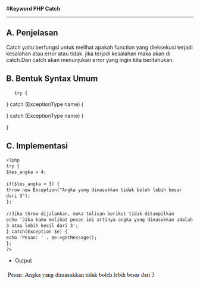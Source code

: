 #**Keyword PHP Catch**
***

## **A. Penjelasan**

Catch yaitu berfungsi untuk melihat apakah function yang dieksekusi terjadi kesalahan atau error atau tidak. jika terjadi kesalahan maka akan di catch.Dan  catch akan  menunjukan error yang ingin kita beritahukan.

## **B. Bentuk Syntax Umum**

       try {

} catch (ExceptionType name) {

} catch (ExceptionType name) {

}

## **C. Implementasi**
	<?php
	try {
	$tes_angka = 4;

	if($tes_angka > 3) {
	throw new Exception("Angka yang dimasukkan tidak boleh lebih besar dari 3");
	};

	//Jika throw dijalankan, maka tulisan berikut tidak ditampilkan
	echo 'Jika kamu melihat pesan ini artinya angka yang dimasukkan adalah 3 atau lebih kecil dari 3';
	} catch(Exception $e) {
	echo 'Pesan: ' . $e->getMessage();
	};
	?>


* Output

![Screenshot](img/trycatch.PNG) 
	
